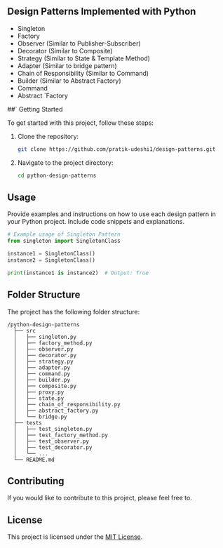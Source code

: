 ## Design Patterns Implemented with Python

- Singleton
- Factory
- Observer (Similar to Publisher-Subscriber)
- Decorator (Similar to Composite)
- Strategy (Similar to State & Template Method)
- Adapter (Similar to bridge pattern)
- Chain of Responsibility (Similar to Command)
- Builder (Similar to Abstract Factory)
- Command
- Abstract `Factory

##` Getting Started

To get started with this project, follow these steps:

1. Clone the repository:
   ```bash
   git clone https://github.com/pratik-udeshi1/design-patterns.git
   ```

2. Navigate to the project directory:
   ```bash
   cd python-design-patterns
   ```

## Usage

Provide examples and instructions on how to use each design pattern in your Python project. Include code snippets and
explanations.

```python
# Example usage of Singleton Pattern
from singleton import SingletonClass

instance1 = SingletonClass()
instance2 = SingletonClass()

print(instance1 is instance2)  # Output: True
```

## Folder Structure

The project has the following folder structure:

```
/python-design-patterns
  ├── src
  │   ├── singleton.py
  │   ├── factory_method.py
  │   ├── observer.py
  │   ├── decorator.py
  │   ├── strategy.py
  │   ├── adapter.py
  │   ├── command.py
  │   ├── builder.py
  │   ├── composite.py
  │   ├── proxy.py
  │   ├── state.py
  │   ├── chain_of_responsibility.py
  │   ├── abstract_factory.py
  │   └── bridge.py
  ├── tests
  │   ├── test_singleton.py
  │   ├── test_factory_method.py
  │   ├── test_observer.py
  │   ├── test_decorator.py
  │   └── ...
  └── README.md
```

## Contributing

If you would like to contribute to this project, please feel free to.

## License

This project is licensed under the [MIT License](https://opensource.org/license/mit/).